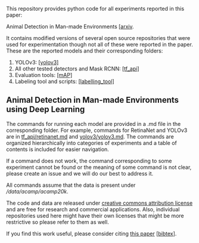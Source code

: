 This repository provides python code for all experiments reported in this paper:

Animal Detection in Man-made Environments
[[arxiv](https://arxiv.org/abs/1901.04412).

It contains modified versions of several open source repositories that were used for experimentation though not all of these were reported in the paper.
These are the reported models and their corresponding folders:
1. YOLOv3: [[yolov3]](yolov3)
2. All other tested detectors and Mask RCNN: [[tf_api]](tf_api)
3. Evaluation tools: [[mAP]](mAP)
4. Labeling tool and scripts: [[labelling_tool]](labelling_tool)

Animal Detection in Man-made Environments using Deep Learning
-------------------------------------------------------------

The commands for running each model are provided in a .md file in the corresponding folder.
For example, commands for RetinaNet and YOLOv3 are in [tf_api/retinanet.md](tf_api/retinanet.md) and [yolov3/yolov3.md](yolov3/yolov3.md).
The commands are organized hierarchically into categories of experiments and a table of contents is included for easier navigation.

If a command does not work,  the command corresponding to some experiment cannot be found or the meaning of some command is not clear, please create an issue and we will do our best to address it.

All commands assume that the data is present under _/data/acamp/acamp20k_.

The code and data are released under [creative commons attribution license](https://creativecommons.org/licenses/by/4.0/) and are free for research and commercial applications. 
Also, individual repositories used here might have their own licenses that might be more restrictive so please refer to them as well.

If you find this work useful, please consider citing [this paper](https://arxiv.org/abs/1901.04412) [[bibtex](misc/bibtex.txt)].






